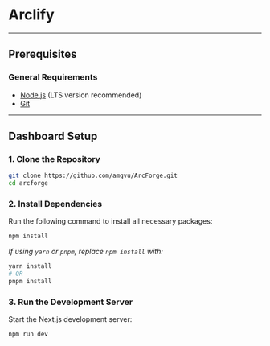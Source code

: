 # **Arclify**

---

## **Prerequisites**

### **General Requirements**

- [Node.js](https://nodejs.org) (LTS version recommended)
- [Git](https://git-scm.com/)

---

## **Dashboard Setup**

### **1. Clone the Repository**

```bash
git clone https://github.com/amgvu/ArcForge.git
cd arcforge
```

### **2. Install Dependencies**

Run the following command to install all necessary packages:

```bash
npm install
```

_If using `yarn` or `pnpm`, replace `npm install` with:_

```bash
yarn install
# OR
pnpm install
```

### **3. Run the Development Server**

Start the Next.js development server:

```bash
npm run dev
```
